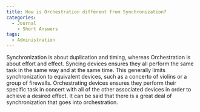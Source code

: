 ```yaml
---
title: How is Orchestration different from Synchronization?
categories:
  - Journal
    - Short Answers
tags:
  - Administration
---
```

Synchronization is about duplication and timing, whereas Orchestration is about effort and effect. Syncing devices ensures they all perform the same task in the same way and at the same time. This generally limits synchronization to equivalent devices, such as a concerto of violins or a group of firewalls. Orchestrating devices ensures they perform their specific task in concert with all of the other associated devices in order to achieve a desired effect. It can be said that there is a great deal of synchronization that goes into orchestration.
